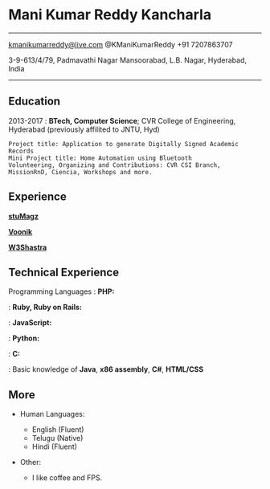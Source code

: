 Mani Kumar Reddy Kancharla
============

------------------------------ 

kmanikumarreddy@live.com
@KManiKumarReddy
+91 7207863707

3-9-613/4/79, Padmavathi Nagar
Mansoorabad, L.B. Nagar,
Hyderabad, India

------------------------------

Education
---------

2013-2017
:   **BTech, Computer Science**; CVR College of Engineering, Hyderabad (previously affilited to JNTU, Hyd)

    Project title: Application to generate Digitally Signed Academic Records
    Mini Project title: Home Automation using Bluetooth
    Volunteering, Organizing and Contributions: CVR CSI Branch, MissionRnD, Ciencia, Workshops and more.

Experience
----------

**[stuMagz](https://www.stumagz.com/)**

**[Voonik](https://www.voonik.com/)**

**[W3Shastra](https://www.w3shastra.com/)**

Technical Experience
--------------------

Programming Languages
:   **PHP:** 

:   **Ruby, Ruby on Rails:** 

:   **JavaScript:**

:   **Python:**

:   **C:** 

:   Basic knowledge of **Java**, **x86 assembly**, **C#**, **HTML/CSS**

[ref]: https://github.com/githubuser/superlongprojectname

More
----------------------------------------

* Human Languages:

     * English (Fluent)
     * Telugu (Native)
     * Hindi (Fluent)
     
* Other:
     * I like coffee and FPS.
